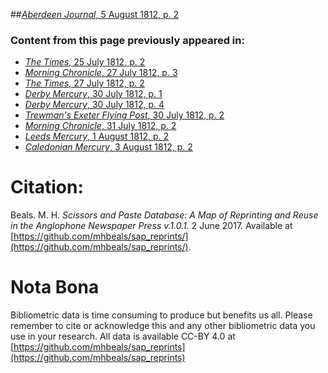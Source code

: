 ##[*Aberdeen Journal*, 5 August 1812, p. 2](https://mhbeals.github.io/sap_html/Aberdeen-Journal/Aberdeen-Journal-5-August-1812-p-2)

### Content from this page previously appeared in:
+ [*The Times*, 25 July 1812, p. 2](https://mhbeals.github.io/sap_html/The-Times/The-Times-25-July-1812-p-2)
+ [*Morning Chronicle*, 27 July 1812, p. 3](https://mhbeals.github.io/sap_html/Morning-Chronicle/Morning-Chronicle-27-July-1812-p-3)
+ [*The Times*, 27 July 1812, p. 2](https://mhbeals.github.io/sap_html/The-Times/The-Times-27-July-1812-p-2)
+ [*Derby Mercury*, 30 July 1812, p. 1](https://mhbeals.github.io/sap_html/Derby-Mercury/Derby-Mercury-30-July-1812-p-1)
+ [*Derby Mercury*, 30 July 1812, p. 4](https://mhbeals.github.io/sap_html/Derby-Mercury/Derby-Mercury-30-July-1812-p-4)
+ [*Trewman's Exeter Flying Post*, 30 July 1812, p. 2](https://mhbeals.github.io/sap_html/Trewman's-Exeter-Flying-Post/Trewman's-Exeter-Flying-Post-30-July-1812-p-2)
+ [*Morning Chronicle*, 31 July 1812, p. 2](https://mhbeals.github.io/sap_html/Morning-Chronicle/Morning-Chronicle-31-July-1812-p-2)
+ [*Leeds Mercury*, 1 August 1812, p. 2](https://mhbeals.github.io/sap_html/Leeds-Mercury/Leeds-Mercury-1-August-1812-p-2)
+ [*Caledonian Mercury*, 3 August 1812, p. 2](https://mhbeals.github.io/sap_html/Caledonian-Mercury/Caledonian-Mercury-3-August-1812-p-2)
                    
# Citation: 

Beals. M. H. *Scissors and Paste Database: A Map of Reprinting and Reuse in the Anglophone Newspaper Press v.1.0.1.* 2 June 2017. Available at [https://github.com/mhbeals/sap_reprints/](https://github.com/mhbeals/sap_reprints/). 
                    
# Nota Bona

Bibliometric data is time consuming to produce but benefits us all. Please remember to cite or acknowledge this and any other bibliometric data you use in your research. All data is available CC-BY 4.0 at [https://github.com/mhbeals/sap_reprints](https://github.com/mhbeals/sap_reprints)